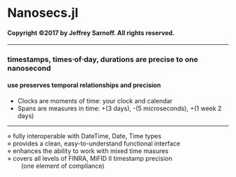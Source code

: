 # Nanosecs.jl
#### Copyright &copy;2017 by Jeffrey Sarnoff.  All rights reserved.
----------
### timestamps, times&sdot;of&sdot;day, durations are precise to one nanosecond
#### use preserves temporal relationships and precision
- Clocks are moments of time: your clock and calendar
- Spans are measures in time: +(3 days), -(5 microseconds), +(1 week 2 days)

----

   &diamond; fully interoperable with DateTime, Date, Time types    
   &diamond; provides a clean, easy-to-understand functional interface    
   &diamond; enhances the ability to work with mixed time masures    
   &diamond; covers all levels of FINRA, MiFID II timestamp precision    
        &nbsp;&nbsp;&nbsp;&nbsp;&nbsp;&nbsp;&nbsp;&nbsp;(one element of compliance)    

